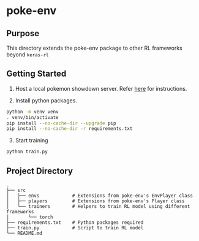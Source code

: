 # poke-env

## Purpose

This directory extends the poke-env package to other RL frameworks beyond `keras-rl`

## Getting Started

1. Host a local pokemon showdown server. Refer [here](https://poke-env.readthedocs.io/en/stable/getting_started.html#configuring-a-showdown-server) for instructions.

2. Install python packages.

```bash
python -m venv venv
. venv/bin/activate
pip install --no-cache-dir --upgrade pip
pip install --no-cache-dir -r requirements.txt
```

3. Start training

```bash
python train.py
```

## Project Directory

    .
    ├── src                     
    │   ├── envs            # Extensions from poke-env's EnvPlayer class
    │   ├── players         # Extensions from poke-env's Player class
    │   └── trainers        # Helpers to train RL model using different frameworks
    │       └── torch       
    ├── requirements.txt    # Python packages required
    ├── train.py            # Script to train RL model
    └── README.md